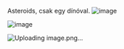 Asteroids, csak egy dínóval.
![image](https://github.com/user-attachments/assets/caa2aa20-f480-48e1-8759-0692bd6f51df)

![image](https://github.com/user-attachments/assets/c8bcc3cf-e6bb-497c-b98d-0795e8e6b24d)

![Uploading image.png…]()


